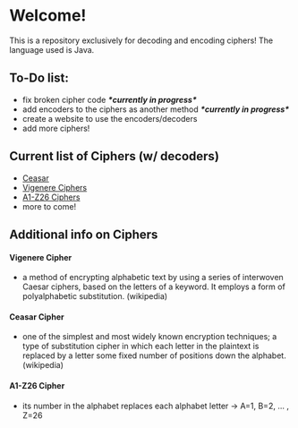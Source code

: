# Welcome!
This is a repository exclusively for decoding and encoding ciphers! The language used is Java.

<h2>To-Do list:</h2>
<ul>
  <li>fix broken cipher code <em><strong>*currently in progress*</strong></em></li>
  <li>add encoders to the ciphers as another method <em><strong>*currently in progress*</strong></em></li>
  <li>create a website to use the encoders/decoders</li>
  <li>add more ciphers!</li>
</ul>

<h2>Current list of Ciphers (w/ decoders)</h2>
<ul>
  <li><a href="ceasar">Ceasar</li>
  <li><a href="#vigenere">Vigenere Ciphers</a></li>
  <li><a href="#a1-z26">A1-Z26 Ciphers</a></li>
  <li>more to come!</li>
</ul>

<h2>Additional info on Ciphers</h2>
<h4 id="vigenere">Vigenere Cipher</h4>
<ul>
  <li>a method of encrypting alphabetic text by using a series of interwoven Caesar ciphers, based on the letters of a keyword. It employs a form of polyalphabetic substitution. (wikipedia)</li>
</ul>
<h4 id="ceasar">Ceasar Cipher</h4>
<ul>
  <li>one of the simplest and most widely known encryption techniques; a type of substitution cipher in which each letter in the plaintext is replaced by a letter some fixed number of positions down the alphabet. (wikipedia)</li>
</ul>
<h4 id="a1-z26">A1-Z26 Cipher</h4>
<ul>
  <li>its number in the alphabet replaces each alphabet letter -> A=1, B=2, ... , Z=26</li>
</ul>
